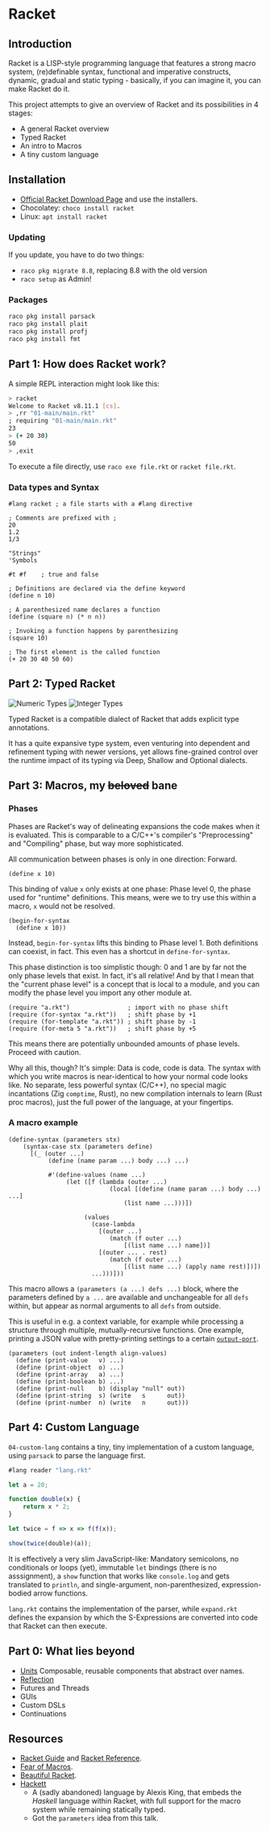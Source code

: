# Racket

## Introduction

Racket is a LISP-style programming language that features a strong macro system, (re)definable syntax, functional and imperative constructs, dynamic, gradual and static typing - basically, if you can imagine it, you can make Racket do it.

This project attempts to give an overview of Racket and its possibilities in 4 stages:

- A general Racket overview
- Typed Racket
- An intro to Macros
- A tiny custom language

## Installation

- [Official Racket Download Page](https://download.racket-lang.org/) and use the installers.
- Chocolatey: `choco install racket`
- Linux: `apt install racket`

### Updating

If you update, you have to do two things:

- `raco pkg migrate 8.8`, replacing 8.8 with the old version
- `raco setup` as Admin!

### Packages

```bash
raco pkg install parsack
raco pkg install plait
raco pkg install profj
raco pkg install fmt
```

## Part 1: How does Racket work?

A simple REPL interaction might look like this:

```bash
> racket
Welcome to Racket v8.11.1 [cs].
> ,rr "01-main/main.rkt"
; requiring "01-main/main.rkt"
23
> (+ 20 30)
50
> ,exit
```

To execute a file directly, use `raco exe file.rkt` or `racket file.rkt`.

### Data types and Syntax

```racket
#lang racket ; a file starts with a #lang directive

; Comments are prefixed with ;
20
1.2
1/3

"Strings"
'Symbols

#t #f    ; true and false

; Definitions are declared via the define keyword
(define n 10)

; A parenthesized name declares a function
(define (square n) (* n n))

; Invoking a function happens by parenthesizing
(square 10)

; The first element is the called function
(+ 20 30 40 50 60)
```

## Part 2: Typed Racket

![Numeric Types](https://docs.racket-lang.org/ts-reference/pict.png)
![Integer Types](https://docs.racket-lang.org/ts-reference/pict_2.png)

Typed Racket is a compatible dialect of Racket that adds explicit type annotations.

It has a quite expansive type system, even venturing into dependent and refinement typing
with newer versions, yet allows fine-grained control over the runtime impact of its typing
via Deep, Shallow and Optional dialects.

## Part 3: Macros, my ~~beloved~~ bane

### Phases

Phases are Racket's way of delineating expansions the code makes when it is evaluated.
This is comparable to a C/C++'s compiler's "Preprocessing" and "Compiling" phase, but
way more sophisticated.

All communication between phases is only in one direction: Forward.

```racket
(define x 10)
```

This binding of value `x` only exists at one phase: Phase level 0, the phase used for
"runtime" definitions. This means, were we to try use this within a macro, `x` would
not be resolved.

```racket
(begin-for-syntax
  (define x 10))
```

Instead, `begin-for-syntax` lifts this binding to Phase level 1. Both definitions can
coexist, in fact. This even has a shortcut in `define-for-syntax`.

This phase distinction is too simplistic though: 0 and 1 are by far not the only phase
levels that exist. In fact, it's all relative! And by that I mean that the "current phase
level" is a concept that is local to a module, and you can modify the phase level you import
any other module at.

```racket
(require "a.rkt")                ; import with no phase shift
(require (for-syntax "a.rkt"))   ; shift phase by +1
(require (for-template "a.rkt")) ; shift phase by -1
(require (for-meta 5 "a.rkt"))   ; shift phase by +5
```

This means there are potentially unbounded amounts of phase levels. Proceed with caution.

Why all this, though? It's simple: Data is code, code is data. The syntax with which you write
macros is near-identical to how your normal code looks like. No separate, less powerful syntax (C/C++),
no special magic incantations (Zig `comptime`, Rust), no new compilation internals
to learn (Rust proc macros), just the full power of the language, at your fingertips.

### A macro example

```racket
(define-syntax (parameters stx)
    (syntax-case stx (parameters define)
      [(_ (outer ...)
           (define (name param ...) body ...) ...) 
           
           #'(define-values (name ...)
                (let ([f (lambda (outer ...)
                            (local [(define (name param ...) body ...) ...]
                                (list name ...)))])
                                
                     (values
                       (case-lambda 
                         [(outer ...)
                            (match (f outer ...)
                                [(list name ...) name])]
                         [(outer ... . rest)
                            (match (f outer ...)
                                [(list name ...) (apply name rest)])])
                       ...)))]))
```

This macro allows a `(parameters (a ...) defs ...)` block, where the parameters defined by
`a ...` are available and unchangeable for all `defs` within, but appear as normal arguments
to all `defs` from outside.

This is useful in e.g. a context variable, for example while processing a structure through
multiple, mutually-recursive functions. One example, printing a JSON value with pretty-printing
settings to a certain [`output-port`](https://docs.racket-lang.org/reference/ports.html#%28tech._output._port%29).

```racket
(parameters (out indent-length align-values)
  (define (print-value   v) ...)
  (define (print-object  o) ...)
  (define (print-array   a) ...)
  (define (print-boolean b) ...)
  (define (print-null    b) (display "null" out))
  (define (print-string  s) (write   s      out))
  (define (print-number  n) (write   n      out)))
```

## Part 4: Custom Language

`04-custom-lang` contains a tiny, tiny implementation of a custom language, using `parsack`
to parse the language first.

```js
#lang reader "lang.rkt"

let a = 20;

function double(x) {
    return x * 2;
}

let twice = f => x => f(f(x));

show(twice(double)(a));
```

It is effectively a very slim JavaScript-like: Mandatory semicolons, no conditionals or
loops (yet), immutable `let` bindings (there is no asssignment), a `show` function that
works like `console.log` and gets translated to `println`, and single-argument, non-parenthesized,
expression-bodied arrow functions.

`lang.rkt` contains the implementation of the parser, while `expand.rkt` defines
the expansion by which the S-Expressions are converted into code that Racket can then execute.

## Part 0: What lies beyond

- [Units](https://docs.racket-lang.org/guide/units.html) Composable, reusable components that abstract over names.
- [Reflection](https://docs.racket-lang.org/reference/security.html)
- Futures and Threads
- GUIs
- Custom DSLs
- Continuations

## Resources

- [Racket Guide](https://docs.racket-lang.org/guide/index.html) and [Racket Reference](https://docs.racket-lang.org/reference/index.html).
- [Fear of Macros](https://www.greghendershott.com/fear-of-macros/index.html).
- [Beautiful Racket](https://beautifulracket.com/).
- [Hackett](https://youtu.be/5QQdI3P7MdY)
  - A (sadly abandoned) language by Alexis King, that embeds the *Haskell* language within Racket, with full support for the macro system while remaining statically typed.
  - Got the `parameters` idea from this talk.